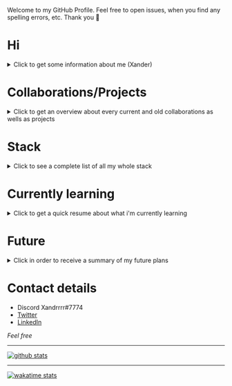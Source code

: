 Welcome to my GitHub Profile. Feel free to open issues, when you find any spelling errors, etc. Thank you 🙏

# Hi
<details>
 <summary>Click to get some information about me (Xander)</summary>
 
 ## Information
  - Name: David Neidhart
  - Age: 17 (Born on 09/03/2003)
  - Country of residence: Germany
  - Education:
    - 11th grade high school
    - Intensified course: CS
      - Grades: A
</details>

# Collaborations/Projects
<details>
 <summary>Click to get an overview about every current and old collaborations as wells as projects</summary>
 
 ## Collabs
  - ### Dustie Bot
    - Endless customizable discord bot with many tools + easy2use web panel to customize the bot
  - ### TycoonMogul
    - Discord bot which gives your server some touch by providing every user a small tycoon minigame inside the whole discord world
    - Deprecated
  - ### [VoidChan](https://github.com/VoidChan/VoidChan)
    - Multi format CDN for ShareX
 ## Private projects
  - ### Roll It
    - School project
    - Unity 3D game coded in C#
    - Under Development!
  - ### P3ac
    - Multipurpose Discord bot with web panel, messages, filters and many more automatic features
    - Under Development!
  - ### Chess in C++
    - The title says everything...
  - ### [Learning Assembly](https://github.com/Xander1233/assemblyCode)
    - With mutliple tutorials on YouTube, etc.
  - ### XanderihnOS
    - Very small (Veeeeeeeeeeerrrry small btw) OS to test out Assembly and C
    - Deprecated
  - ### [6502-Emulator](https://github.com/Xander1233/6502-Emulator)
    - Emulator of an 6502 coded in C++
  - ### [Bin addition and multiply](https://github.com/Xander1233/binaryCalc)
    - Java class with functions for multiplying and adding 2 Base2 numbers together
      - Plus integrated functions for conversion from Base2 -> Base10 and vice versa
</details>

# Stack
<details>
 <summary>Click to see a complete list of all my whole stack</summary>
 
 ## Languages
 - Typescript (**Main** language)
 - JavaScript (Framework Node.JS)
 - Java
 - HTML (I count it as a language in this list)
 - CSS
 - C#
 - Swift
 - C++
 - C
 - Netwide Assembly
 - SQL
 
 ## Frameworks
 - Node.JS (If you count it as a framework...)
 - Express
 - Socket.io

 ## IDE
 - WebStorm
 - IntelliJ IDEA
 - CLion
 - Rider
 - VSCode
 - Visual Studio 2019
 - Atom

 *(Everything above is ordered by experience, proficiency and usage in each language, framework, IDE)*

 ## Tools
 - YouTrack selfhosted
 - MongoDB Compass
 - ShareX
 - GitHub
 - Unity
 - Docker
</details>

# Currently learning
<details>
 <summary>Click to get a quick resume about what i'm currently learning</summary>
 
 ## Languages
 - NASM/MASM
 - C
 - Java (School course)
 - Go
 - Rust
 
 ## Miscellaneous
 - Frontend Development
 - XCode
 - Microservices
</details>

# Future
<details>
 <summary>Click in order to receive a summary of my future plans</summary>
 
 ## Education
 - MS in CS
 - A level degree
 
 ## Jobs
 - Job at Apple or Discord (Section: Software Development (Backend preferred))
</details>

# Contact details
 - Discord Xandrrrr#7774
 - [Twitter](https://twitter.com/XandrrrrR6)
 - [LinkedIn](https://www.linkedin.com/in/david-neidhart-614180201/)

*Feel free*

---

[![github stats](https://github-readme-stats.vercel.app/api?username=Xander1233&count_private=true&hide_border=true&cache_seconds=2000&bg_color=4badf2&title_color=000&text_color=000&icon_color=000&show_icons=true)](https://github.com/Xander1233)

---

[![wakatime stats](https://github-readme-stats.vercel.app/api/wakatime?username=Xandrrrr&layout=compact)](https://github.com/Xander1233)
